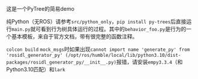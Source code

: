 这是一个PyTree的简易demo

纯Python（无ROS）请参考`src/python_only`，`pip install py-trees`后直接运行`main.py`就可看到行为树具体运行的过程。其中的`behavior_foo.py`是行为的一个基本模板，来自于官方文档，带有很完整的函数注释。

`colcon build` `mock_msgs`时如果出现`cannot import name 'generate_py' from 'rosidl_generator_py' (/opt/ros/humble/local/lib/python3.10/dist-packages/rosidl_generator_py/__init__.py)`报错，请安装`empy3.3.4`（和Python3.10匹配）和`lark`